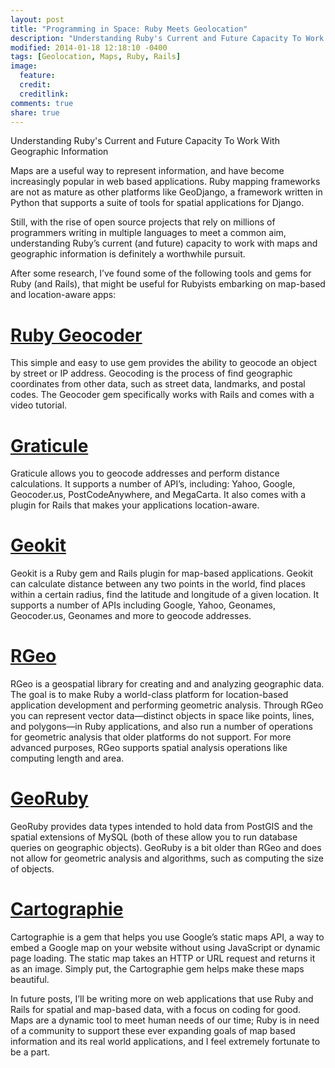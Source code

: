 ```yaml
---
layout: post
title: "Programming in Space: Ruby Meets Geolocation"
description: "Understanding Ruby's Current and Future Capacity To Work With Geographic Information"
modified: 2014-01-18 12:18:10 -0400
tags: [Geolocation, Maps, Ruby, Rails]
image:
  feature: 
  credit: 
  creditlink: 
comments: true
share: true 
---
```



Understanding Ruby's Current and Future Capacity To Work With Geographic Information

Maps are a useful way to represent information, and have become increasingly popular in web based applications. Ruby mapping frameworks are not as mature as other platforms like GeoDjango, a framework written in Python that supports a suite of tools for spatial applications for Django.

Still, with the rise of open source projects that rely on millions of programmers writing in multiple languages to meet a common aim, understanding Ruby’s current (and future) capacity to work with maps and geographic information is definitely a worthwhile pursuit.

After some research, I’ve found some of the following tools and gems for Ruby (and Rails), that might be useful for Rubyists embarking on map-based and location-aware apps:

# [Ruby Geocoder](http://www.rubygeocoder.com/)

This simple and easy to use gem provides the ability to geocode an object by street or IP address. Geocoding is the process of find geographic coordinates from other data, such as street data, landmarks, and postal codes. The Geocoder gem specifically works with Rails and comes with a video tutorial. 

# [Graticule](http://graticule.rubyforge.org/)

Graticule allows you to geocode addresses and perform distance calculations. It supports a number of API’s, including: Yahoo, Google, Geocoder.us, PostCodeAnywhere, and MegaCarta. It also comes with a plugin for Rails that makes your applications location-aware.

# [Geokit](http://geokit.rubyforge.org/index.html)

Geokit is a Ruby gem and Rails plugin for map-based applications. Geokit can calculate distance between any two points in the world, find places within a certain radius, find the latitude and longitude of a given location. It supports a number of APIs including Google, Yahoo, Geonames, Geocoder.us, Geonames and more to geocode addresses.

# [RGeo](http://dazuma.github.io/rgeo/rdoc/)

RGeo is a geospatial library for creating and and analyzing geographic data. The goal is to make Ruby a world-class platform for location-based application development and performing geometric analysis. Through RGeo you can represent vector data—distinct objects in space like points, lines, and polygons—in Ruby applications, and also run a number of operations for geometric analysis that older platforms do not support. For more advanced purposes, RGeo supports spatial analysis operations like computing length and area.

# [GeoRuby](http://georuby.rubyforge.org/)

GeoRuby provides data types intended to hold data from PostGIS and the spatial extensions of MySQL (both of these allow you to run database queries on geographic objects). GeoRuby is a bit older than RGeo and  does not allow for geometric analysis and algorithms, such as computing the size of objects.

# [Cartographie](https://www.ruby-toolbox.com/projects/cartographie/popularity)

Cartographie is a gem that helps you use Google’s static maps API, a way to embed a Google map on your website without using JavaScript or dynamic page loading. The static map takes an HTTP or URL request and returns it as an image. Simply put, the Cartographie gem helps make these maps beautiful.

In future posts, I’ll be writing more on web applications that use Ruby and Rails for spatial and map-based data, with a focus on coding for good. Maps are a dynamic tool to meet human needs of our time; Ruby is in need of a community to support these ever expanding goals of map based information and its real world applications, and I feel extremely fortunate to be a part.
